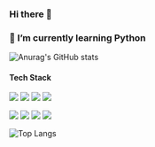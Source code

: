 ### Hi there 👋
### 🌱 I’m currently learning Python

<!--
**gns0314/gns0314** is a ✨ _special_ ✨ repository because its `README.md` (this file) appears on your GitHub profile.

Here are some ideas to get you started:

- 🔭 I’m currently working on ...
- 🌱 I’m currently learning ...
- 👯 I’m looking to collaborate on ...
- 🤔 I’m looking for help with ...
- 💬 Ask me about ...
- 📫 How to reach me: ...
- 😄 Pronouns: ...
- ⚡ Fun fact: ...
-->
![Anurag's GitHub stats](https://github-readme-stats.vercel.app/api?username=gns0314&show_icons=true&theme=radical)



#### Tech Stack
<img src="https://img.shields.io/badge/Python-3776AB?style=for-the-badge&logo=Python&logoColor=white"> <img src="https://img.shields.io/badge/Django-092E20?style=for-the-badge&logo=Django&logoColor=darkgreen"> <img src="https://img.shields.io/badge/JavaScript-F7DF1E?style=for-the-badge&logo=JavaScript&logoColor=yellow"> <img src="https://img.shields.io/badge/html5-E34F26?style=for-the-badge&logo=html5&logoColor=white"> 

<img src="https://img.shields.io/badge/css-1572B6?style=for-the-badge&logo=css3&logoColor=white"> <img src="https://img.shields.io/badge/PostgreSql-4169E1?style=for-the-badge&logo=PostgreSql&logoColor=skyblue"> <img src="https://img.shields.io/badge/Docker-2496ED?style=for-the-badge&logo=Docker&logoColor=skyblue"> <img src="https://img.shields.io/badge/GitHub-181717?style=for-the-badge&logo=GitHub&logoColor=dark">

![Top Langs](https://github-readme-stats.vercel.app/api/top-langs/?username=gns0314&layout=compact&theme=compact)
